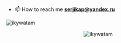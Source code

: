 

- 📫 How to reach me **serjikap@yandex.ru**

<p><img align="center" src="https://github-readme-stats.vercel.app/api/top-langs?username=ikywatam&show_icons=true&locale=en&layout=compact" alt="ikywatam" /></p>

<p align="center"> <img src="https://komarev.com/ghpvc/?username=ikywatam&label=Profile%20views&color=0e75b6&style=flat" alt="ikywatam" /> </p>
